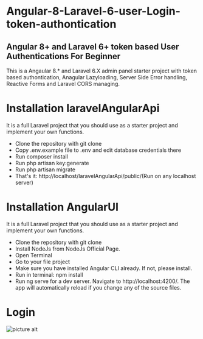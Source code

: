 # Angular-8-Laravel-6-user-Login-token-authontication
## Angular 8+ and Laravel 6+ token based User Authentications For Beginner

This is a Angaular 8.* and Laravel 6.X admin panel starter project with token based authontication, Anagular Lazyloading, Server Side Error handling, Reactive Forms and Laravel CORS managing.

# Installation laravelAngularApi
It is a full Laravel project that you should use as a starter project and implement your own functions.

* Clone the repository with git clone
* Copy .env.example file to .env and edit database credentials there
* Run composer install
* Run php artisan key:generate
* Run php artisan migrate
* That's it: http://localhost/laravelAngularApi/public/(Run on any localhost server)

# Installation AngularUI
It is a full Laravel project that you should use as a starter project and implement your own functions.

* Clone the repository with git clone
* Install NodeJs from NodeJs Official Page.
* Open Terminal
* Go to your file project
* Make sure you have installed Angular CLI already. If not, please install.
* Run in terminal: npm install
* Run ng serve for a dev server. Navigate to http://localhost:4200/. The app will automatically reload if you change any of the source files.

# Login
![picture alt](https://github.com/Mahanteshkumbar/Angular-8-Laravel-6-user-Login/blob/master/img/permission.PNG)


